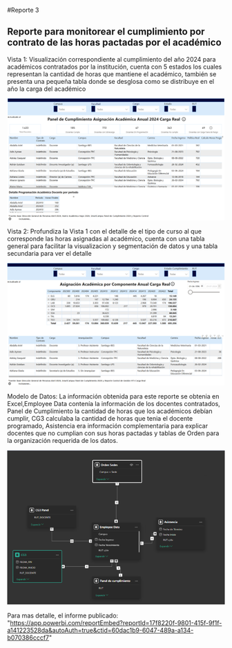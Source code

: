 #Reporte 3

## Reporte para monitorear el cumplimiento por contrato de las horas pactadas por el académico

Vista 1: Visualización correspondiente al cumplimiento del año 2024 para académicos contratados por la institución, cuenta con 5 estados los cuales representan la cantidad de horas que mantiene el académico, también se presenta una pequeña tabla donde se desglosa como se distribuye en el año la carga del académico

![alt text](image.png)

Vista 2: Profundiza la Vista 1 con el detalle de el tipo de curso al que corresponde las horas asignadas al académico, cuenta con una tabla general para facilitar la visualizacion y segmentación de datos y una tabla secundaria para ver el detalle

![alt text](image-1.png)

Modelo de Datos: La información obtenida para este reporte se obtenia en Excel,Employee Data contenía la información de los docentes contratados, Panel de Cumplimiento la cantidad de horas que los académicos debían cumplir, CG3 calculaba la cantidad de horas que tenia el docente programado, Asistencia era información complementaria para explicar docentes que no cumplian con sus horas pactadas y tablas de Orden para la organización requerida de los datos.

![alt text](image-2.png)

Para mas detalle, el informe publicado: "https://app.powerbi.com/reportEmbed?reportId=17f8220f-9801-415f-9f1f-a141223528da&autoAuth=true&ctid=60dac1b9-6047-489a-a134-b070386cccf7"